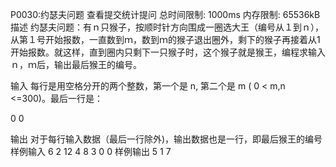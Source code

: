 P0030:约瑟夫问题
查看提交统计提问
总时间限制: 1000ms 内存限制: 65536kB
描述
约瑟夫问题：有ｎ只猴子，按顺时针方向围成一圈选大王（编号从１到ｎ），从第１号开始报数，一直数到ｍ，数到ｍ的猴子退出圈外，剩下的猴子再接着从1开始报数。就这样，直到圈内只剩下一只猴子时，这个猴子就是猴王，编程求输入ｎ，ｍ后，输出最后猴王的编号。

输入
每行是用空格分开的两个整数，第一个是 n, 第二个是 m ( 0 < m,n <=300)。最后一行是：

0 0

输出
对于每行输入数据（最后一行除外)，输出数据也是一行，即最后猴王的编号
样例输入
6 2
12 4
8 3
0 0
样例输出
5
1
7